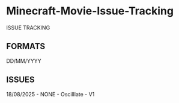 # Minecraft-Movie-Issue-Tracking
ISSUE TRACKING

## FORMATS
DD/MM/YYYY

## ISSUES
18/08/2025 - NONE - Oscilllate - V1
